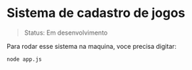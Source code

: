 <h1>Sistema de cadastro de jogos</h1>

> Status: Em desenvolvimento

Para rodar esse sistema na maquina, voce precisa digitar: 

```
node app.js
```
